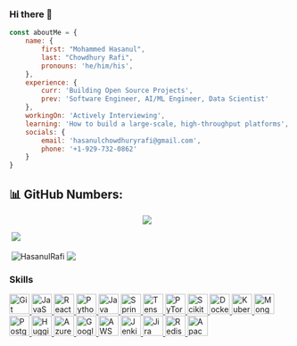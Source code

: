 ### Hi there 👋

```javascript
const aboutMe = {
    name: {
        first: "Mohammed Hasanul",
        last: "Chowdhury Rafi", 
        pronouns: 'he/him/his',
    },
    experience: {
        curr: 'Building Open Source Projects',
        prev: 'Software Engineer, AI/ML Engineer, Data Scientist'
    },
    workingOn: 'Actively Interviewing',
    learning: 'How to build a large-scale, high-throughput platforms',
    socials: {
        email: 'hasanulchowdhuryrafi@gmail.com',
        phone: '+1-929-732-0862'
    }
}
```


## 📊 GitHub Numbers:

<div style="display: flex; justify-content: center;">
    <img src="https://github-readme-streak-stats.herokuapp.com/?user=HasanulRafi&theme=dark&hide_border=true" style="margin-right: 10px;">
</div>


&nbsp;![](https://komarev.com/ghpvc/?username=HasanulRafi&color=brightgreen)
<p>&nbsp;<img align="center" src="https://github-readme-stats.vercel.app/api?username=HasanulRafi&show_icons=true&locale=en&theme=dark" alt="HasanulRafi" />
<img align="center" src="https://github-readme-stats.vercel.app/api/top-langs/?username=HasanulRafi&layout=compact&hide_border=true&&langs_count=10&show_icons=true&theme=dark" />
</p>

### Skills  

<p align="left"> 
    <!-- Git -->
    <a href="https://git-scm.com/" target="_blank" rel="noreferrer">
        <img src="https://raw.githubusercontent.com/danielcranney/readme-generator/main/public/icons/skills/git-colored.svg" width="36" height="36" alt="Git" />
    </a>
    <!-- JavaScript -->
    <a href="https://developer.mozilla.org/en-US/docs/Web/JavaScript" target="_blank" rel="noreferrer">
        <img src="https://raw.githubusercontent.com/danielcranney/readme-generator/main/public/icons/skills/javascript-colored.svg" width="36" height="36" alt="JavaScript" />
    </a>
    <!-- React -->
    <a href="https://reactjs.org/" target="_blank" rel="noreferrer">
        <img src="https://upload.wikimedia.org/wikipedia/commons/a/a7/React-icon.svg" width="36" height="36" alt="React Logo" />
    </a>
    <!-- Python -->
    <a href="https://www.python.org/" target="_blank" rel="noreferrer">
        <img src="https://raw.githubusercontent.com/danielcranney/readme-generator/main/public/icons/skills/python-colored.svg" width="36" height="36" alt="Python" />
    </a>
    <!-- Java -->
    <a href="https://www.java.com/" target="_blank" rel="noreferrer">
        <img src="https://cdn.jsdelivr.net/gh/devicons/devicon/icons/java/java-original.svg" width="36" height="36" alt="Java" />
    </a>
    <!-- Spring -->
    <a href="https://spring.io/" target="_blank" rel="noreferrer">
        <img src="https://cdn.jsdelivr.net/gh/devicons/devicon/icons/spring/spring-original.svg" width="36" height="36" alt="Spring" />
    </a>
    <!-- TensorFlow -->
    <a href="https://www.tensorflow.org/" target="_blank" rel="noreferrer">
        <img src="https://cdn.jsdelivr.net/gh/devicons/devicon/icons/tensorflow/tensorflow-original.svg" width="36" height="36" alt="TensorFlow" />
    </a>
    <!-- PyTorch -->
    <a href="https://pytorch.org/" target="_blank" rel="noreferrer">
        <img src="https://upload.wikimedia.org/wikipedia/commons/1/10/PyTorch_logo_icon.svg" width="36" height="36" alt="PyTorch" />
    </a>
    <!-- Scikit-learn -->
    <a href="https://scikit-learn.org/" target="_blank" rel="noreferrer">
        <img src="https://upload.wikimedia.org/wikipedia/commons/0/05/Scikit_learn_logo_small.svg" width="36" height="36" alt="Scikit-learn" />
    </a>
    <!-- Docker -->
    <a href="https://www.docker.com/" target="_blank" rel="noreferrer">
        <img src="https://cdn.jsdelivr.net/gh/devicons/devicon/icons/docker/docker-original.svg" width="36" height="36" alt="Docker" />
    </a>
    <!-- Kubernetes -->
    <a href="https://kubernetes.io/" target="_blank" rel="noreferrer">
        <img src="https://cdn.jsdelivr.net/gh/devicons/devicon/icons/kubernetes/kubernetes-plain.svg" width="36" height="36" alt="Kubernetes" />
    </a>
    <!-- MongoDB -->
    <a href="https://www.mongodb.com/" target="_blank" rel="noreferrer">
        <img src="https://cdn.jsdelivr.net/gh/devicons/devicon/icons/mongodb/mongodb-original.svg" width="36" height="36" alt="MongoDB" />
    </a>
    <!-- PostgreSQL -->
    <a href="https://www.postgresql.org/" target="_blank" rel="noreferrer">
        <img src="https://cdn.jsdelivr.net/gh/devicons/devicon/icons/postgresql/postgresql-original.svg" width="36" height="36" alt="PostgreSQL" />
    </a>
    <!-- Hugging Face -->
    <a href="https://huggingface.co/" target="_blank" rel="noreferrer">
        <img src="https://huggingface.co/front/assets/huggingface_logo.svg" width="36" height="36" alt="Hugging Face" />
    </a>
    <!-- Azure -->
    <a href="https://azure.microsoft.com/" target="_blank" rel="noreferrer">
        <img src="https://cdn.jsdelivr.net/gh/devicons/devicon/icons/azure/azure-original.svg" width="36" height="36" alt="Azure" />
    </a>
    <!-- Google Cloud -->
    <a href="https://cloud.google.com/" target="_blank" rel="noreferrer">
        <img src="https://cdn.jsdelivr.net/gh/devicons/devicon/icons/googlecloud/googlecloud-original.svg" width="36" height="36" alt="Google Cloud" />
    </a>
    <!-- AWS -->
    <img src="https://upload.wikimedia.org/wikipedia/commons/9/93/Amazon_Web_Services_Logo.svg" width="36" height="36" alt="AWS Logo" />
    <!-- Jenkins -->
    <a href="https://www.jenkins.io/" target="_blank" rel="noreferrer">
    <img src="https://cdn.worldvectorlogo.com/logos/jenkins-1.svg" width="36" height="36" alt="Jenkins Logo" />
    </a>
    <!-- Jira -->
    <a href="https://www.atlassian.com/software/jira" target="_blank" rel="noreferrer">
    <img src="https://cdn.worldvectorlogo.com/logos/jira-3.svg" width="36" height="36" alt="Jira Logo" />
    </a>
    <!-- Redis -->
    <a href="https://redis.io/" target="_blank" rel="noreferrer">
    <img src="https://upload.wikimedia.org/wikipedia/en/6/6b/Redis_Logo.svg" width="36" height="36" alt="Redis Logo" />
    </a>
    <!-- Apache-Spark -->
    <a href="https://spark.apache.org/" target="_blank" rel="noreferrer">
    <img src="https://upload.wikimedia.org/wikipedia/commons/f/f3/Apache_Spark_logo.svg" width="36" height="36" alt="Apache Spark Logo" />
    </a>
</p>



